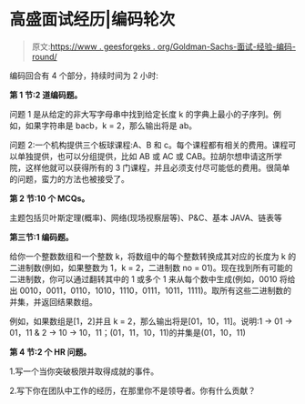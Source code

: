 # 高盛面试经历|编码轮次

> 原文:[https://www . geesforgeks . org/Goldman-Sachs-面试-经验-编码-round/](https://www.geeksforgeeks.org/goldman-sachs-interview-experience-coding-round/)

编码回合有 4 个部分，持续时间为 2 小时:

**第 1 节:2 道编码题。**

问题 1 是从给定的非大写字母串中找到给定长度 k 的字典上最小的子序列。例如，如果字符串是 bacb，k = 2，那么输出将是 ab。

问题 2:一个机构提供三个板球课程:A、B 和 c。每个课程都有相关的费用。课程可以单独提供，也可以分组提供，比如 AB 或 AC 或 CAB。拉胡尔想申请这所学院，这样他就可以获得所有的 3 门课程，并且必须支付尽可能低的费用。很简单的问题，蛮力的方法也被接受了。

**第 2 节:10 个 MCQs。**

主题包括贝叶斯定理(概率)、网络(现场视察层等)、P&C、基本 JAVA、链表等

**第三节:1 编码题。**

给你一个整数数组和一个整数 k，将数组中的每个整数转换成其对应的长度为 k 的二进制数(例如，如果整数为 1，k = 2，二进制数 no = 01)。现在找到所有可能的二进制数，你可以通过翻转其中的 1 或多个 1 来从每个数中生成(例如，0010 将给出 0010，0011，0110，1010，1110，0111，1011，1111)。取所有这些二进制数的并集，并返回结果数组。

例如，如果数组是[1，2]并且 k = 2，那么输出将是[01，10，11]。说明:1 -> 01 -> 01，11 & 2 -> 10 -> 10，11；(01，11，10，11)的并集是(01，10，11)

**第 4 节:2 个 HR 问题。**

1.写一个当你突破极限并取得成就的事件。

2.写下你在团队中工作的经历，在那里你不是领导者。你有什么贡献？